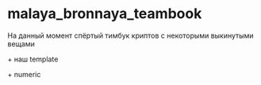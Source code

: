 # malaya_bronnaya_teambook

На данный момент спёртый тимбук криптов с некоторыми выкинутыми вещами

\+ наш template

\+ numeric
